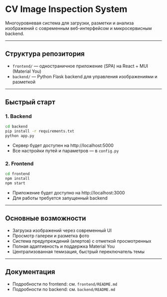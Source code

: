 # CV Image Inspection System

Многоуровневая система для загрузки, разметки и анализа изображений с современным веб-интерфейсом и микросервисным backend.

---

## Структура репозитория

- `frontend/` — одностраничное приложение (SPA) на React + MUI (Material You)
- `backend/` — Python Flask backend для управления изображениями и разметкой

---

## Быстрый старт

### 1. Backend

```bash
cd backend
pip install -r requirements.txt
python app.py
```

- Сервер будет доступен на http://localhost:5000
- Все настройки путей и параметров — в `config.py`

### 2. Frontend

```bash
cd frontend
npm install
npm start
```

- Приложение будет доступно на http://localhost:3000
- Для работы требуется запущенный backend

---

## Основные возможности

- Загрузка изображений через современный UI
- Просмотр галереи и разметка фото
- Система предупреждений (алертов) с отметкой просмотренных
- Полная адаптивность и поддержка Material You
- Централизованная темизация, быстрый переключатель темы

---

## Документация
- Подробности по frontend: см. `frontend/README.md`
- Подробности по backend: см. `backend/README.md`

